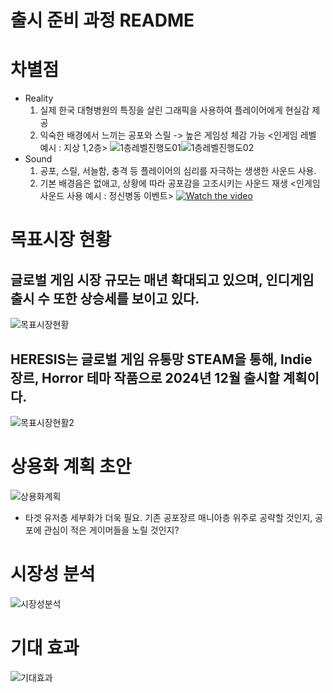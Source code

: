 # 출시 준비 과정 README

# 차별점
- Reality 
    1. 실제 한국 대형병원의 특징을 살린 그래픽을 사용하여 플레이어에게 현실감 제공
    2. 익숙한 배경에서 느끼는 공포와 스릴 -> 높은 게임성 체감 가능
        <인게임 레벨 예시 : 지상 1,2층>
        ![1층레벨진행도01](https://github.com/user-attachments/assets/be5eb12b-8462-4368-94e7-e71232c30162)![1층레벨진행도02](https://github.com/user-attachments/assets/a9955614-de04-4dd1-b581-953ccb93019e)
- Sound
    1. 공포, 스릴, 서늘함, 충격 등 플레이어의 심리를 자극하는 생생한 사운드 사용.
    2. 기본 배경음은 없애고, 상황에 따라 공포감을 고조시키는 사운드 재생
        <인게임 사운드 사용 예시 : 정신병동 이벤트>
        [![Watch the video](https://img.youtube.com/vi/J2VqZob2xNw/0.jpg)](https://youtu.be/J2VqZob2xNw)

# 목표시장 현황
## 글로벌 게임 시장 규모는 매년 확대되고 있으며, 인디게임 출시 수 또한 상승세를 보이고 있다.
![목표시장현황](https://github.com/user-attachments/assets/cc3d2db9-378b-498d-811b-688ac4014e08)
## HERESIS는 글로벌 게임 유통망 STEAM을 통해, Indie 장르, Horror 테마 작품으로 2024년 12월 출시할 계획이다.
![목표시장현활2](https://github.com/user-attachments/assets/c7deb25e-2898-4166-9c90-a9d897335a05)

# 상용화 계획 초안
![상용화계획](https://github.com/user-attachments/assets/7f1e6d21-2a13-45f1-a344-fd0a8dbd81b1)
+ 타겟 유저층 세부화가 더욱 필요. 기존 공포장르 매니아층 위주로 공략할 것인지, 공포에 관심이 적은 게이머들을 노릴 것인지?

# 시장성 분석
![시장성분석](https://github.com/user-attachments/assets/3f76a2ea-0a1f-48da-b573-0daf67797fd3)

# 기대 효과
![기대효과](https://github.com/user-attachments/assets/ad2439ac-0599-4d6f-b715-1846e35d14ca)
